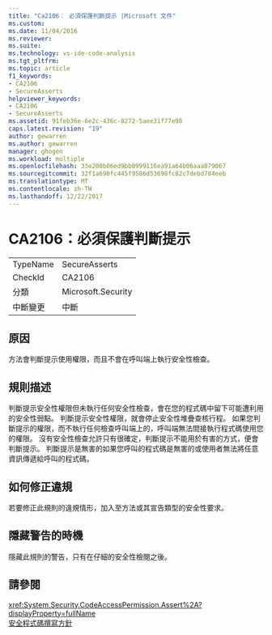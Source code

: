 ```yaml
---
title: "Ca2106： 必須保護判斷提示 |Microsoft 文件"
ms.custom: 
ms.date: 11/04/2016
ms.reviewer: 
ms.suite: 
ms.technology: vs-ide-code-analysis
ms.tgt_pltfrm: 
ms.topic: article
f1_keywords:
- CA2106
- SecureAsserts
helpviewer_keywords:
- CA2106
- SecureAsserts
ms.assetid: 91feb36e-6e2c-436c-8272-5aee31f77e98
caps.latest.revision: "19"
author: gewarren
ms.author: gewarren
manager: ghogen
ms.workload: multiple
ms.openlocfilehash: 33e200b06ed9bb0999116ea91a64b06aaa879067
ms.sourcegitcommit: 32f1a690fc445f9586d53698fc82c7debd784eeb
ms.translationtype: MT
ms.contentlocale: zh-TW
ms.lasthandoff: 12/22/2017
---
```

# <a name="ca2106-secure-asserts"></a>CA2106：必須保護判斷提示
|||  
|-|-|  
|TypeName|SecureAsserts|  
|CheckId|CA2106|  
|分類|Microsoft.Security|  
|中斷變更|中斷|  
  
## <a name="cause"></a>原因  
 方法會判斷提示使用權限，而且不會在呼叫端上執行安全性檢查。  
  
## <a name="rule-description"></a>規則描述  
 判斷提示安全性權限但未執行任何安全性檢查，會在您的程式碼中留下可能遭利用的安全性弱點。 判斷提示安全性權限，就會停止安全性堆疊查核行程。 如果您判斷提示的權限，而不執行任何檢查呼叫端上的，呼叫端無法間接執行程式碼使用您的權限。 沒有安全性檢查允許只有很確定，判斷提示不能用於有害的方式，便會判斷提示。 判斷提示是無害的如果您呼叫的程式碼是無害的或使用者無法將任意資訊傳遞給呼叫的程式碼。  
  
## <a name="how-to-fix-violations"></a>如何修正違規  
 若要修正此規則的違規情形，加入至方法或其宣告類型的安全性要求。  
  
## <a name="when-to-suppress-warnings"></a>隱藏警告的時機  
 隱藏此規則的警告，只有在仔細的安全性檢閱之後。  
  
## <a name="see-also"></a>請參閱  
 <xref:System.Security.CodeAccessPermission.Assert%2A?displayProperty=fullName>   
 [安全程式碼撰寫方針](/dotnet/standard/security/secure-coding-guidelines)